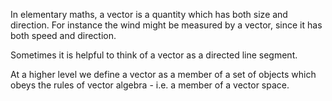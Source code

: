 In elementary maths, a vector is a quantity which has both size and
direction. For instance the wind might be measured by a vector, since it
has both speed and direction.

Sometimes it is helpful to think of a vector as a directed line segment.

At a higher level we define a vector as a member of a set of objects
which obeys the rules of vector algebra - i.e. a member of a vector
space.
